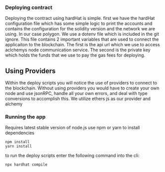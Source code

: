 ### Deploying contract
  Deploying the contract using hardHat is simple. first we have the hardHat configuration file which has some simple logic to print the accounts and contains the configuration for the solidity version and the network we are using. In our case polygon.
  We use a dotenv file which is included in the git ignore. This file contains 2 important variables that are used to connect the applicaiton to the blockchain. The first is the api url which we use to access aclchemys node communication service. The second is the private key which holds the funds that we use to pay the gas fees for deploying. 

## Using Providers
  Within the deploy scripts you will notice the use of providers to connect to the blockchain. Without using providers you would have to create your own node and use jsonRPC, handle all your own errors, and deal with type conversions to accomplish this. We utilize ethers js as our provider and alchemy

### Running the app
  Requires latest stable version of node.js
  use npm or yarn to install dependencies
  ```
  npm install
  yarn install
  ```
  to run the deploy scripts enter the following command into the cli:
  ```
  npx hardhat compile
  ```
